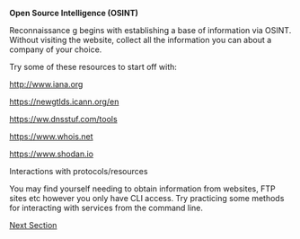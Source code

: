 **Open Source Intelligence (OSINT)**

Reconnaissance g begins with establishing a base of information via OSINT.
Without visiting the website, collect all the information you can about a
company of your choice.

Try some of these resources to start off with:

http://www.iana.org

https://newgtlds.icann.org/en

https://ww.dnsstuf.com/tools

https://www.whois.net

https://www.shodan.io

Interactions with protocols/resources

You may find yourself needing to obtain information from websites, FTP sites etc
however you only have CLI access. Try practicing some methods for interacting
with services from the command line.

[Next Section](./Scanning.md)
